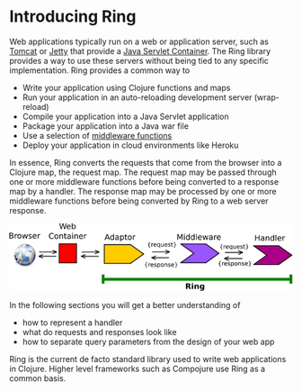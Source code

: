 # Introducing Ring 

Web applications typically run on a web or application server, such as [Tomcat](http://tomcat.apache.org/) or [Jetty](http://www.eclipse.org/jetty/) that provide a [Java Servlet Container](https://en.wikipedia.org/wiki/Java_servlet).  The Ring library provides a way to use these servers without being tied to any specific implementation.  Ring provides a common way to 

* Write your application using Clojure functions and maps
* Run your application in an auto-reloading development server (wrap-reload)
* Compile your application into a Java Servlet application
* Package your application into a Java war file
* Use a selection of [middleware functions](https://github.com/ring-clojure/ring/wiki/Standard-middleware)
* Deploy your application in cloud environments like Heroku

In essence, Ring converts the requests that come from the browser into a Clojure map, the request map.  The request map may be passed through one or more middleware functions before being converted to a response map by a handler.  The response map may be processed by one or more middleware functions before being converted by Ring to a web server response.

![Ring conceptual view](../images/clojure-ring-concept.png)

In the following sections you will get a better understanding of

  - how to represent a handler
  - what do requests and responses look like
  - how to separate query parameters from the design of your web app


Ring is the current de facto standard library used to write web applications in Clojure. Higher level frameworks such as Compojure use Ring as a common basis.

